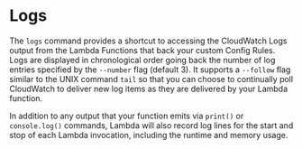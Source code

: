# Logs

The `logs` command provides a shortcut to accessing the CloudWatch Logs
output from the Lambda Functions that back your custom Config Rules.
Logs are displayed in chronological order going back the number of log
entries specified by the `--number` flag (default 3). It supports a
`--follow` flag similar to the UNIX command `tail` so that you can
choose to continually poll CloudWatch to deliver new log items as they
are delivered by your Lambda function.

In addition to any output that your function emits via `print()` or
`console.log()` commands, Lambda will also record log lines for the
start and stop of each Lambda invocation, including the runtime and
memory usage.

